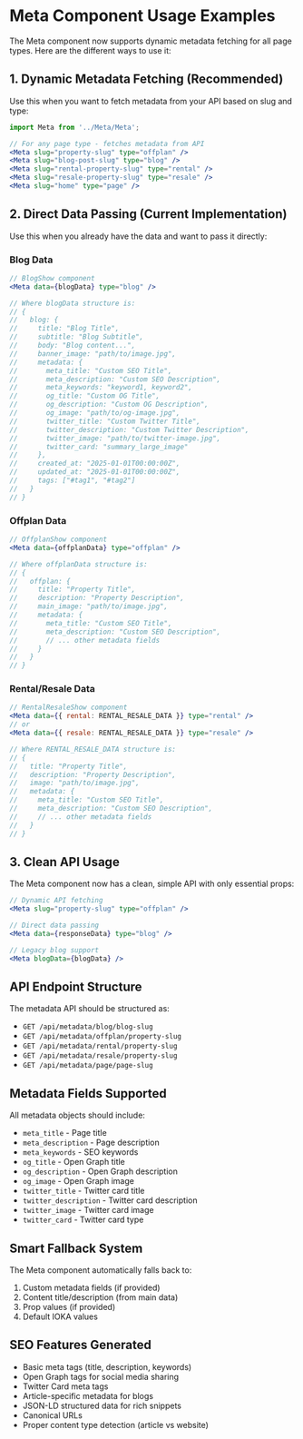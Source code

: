 # Meta Component Usage Examples

The Meta component now supports dynamic metadata fetching for all page types. Here are the different ways to use it:

## 1. Dynamic Metadata Fetching (Recommended)

Use this when you want to fetch metadata from your API based on slug and type:

```jsx
import Meta from '../Meta/Meta';

// For any page type - fetches metadata from API
<Meta slug="property-slug" type="offplan" />
<Meta slug="blog-post-slug" type="blog" />
<Meta slug="rental-property-slug" type="rental" />
<Meta slug="resale-property-slug" type="resale" />
<Meta slug="home" type="page" />
```

## 2. Direct Data Passing (Current Implementation)

Use this when you already have the data and want to pass it directly:

### Blog Data
```jsx
// BlogShow component
<Meta data={blogData} type="blog" />

// Where blogData structure is:
// {
//   blog: {
//     title: "Blog Title",
//     subtitle: "Blog Subtitle", 
//     body: "Blog content...",
//     banner_image: "path/to/image.jpg",
//     metadata: {
//       meta_title: "Custom SEO Title",
//       meta_description: "Custom SEO Description",
//       meta_keywords: "keyword1, keyword2",
//       og_title: "Custom OG Title",
//       og_description: "Custom OG Description", 
//       og_image: "path/to/og-image.jpg",
//       twitter_title: "Custom Twitter Title",
//       twitter_description: "Custom Twitter Description",
//       twitter_image: "path/to/twitter-image.jpg",
//       twitter_card: "summary_large_image"
//     },
//     created_at: "2025-01-01T00:00:00Z",
//     updated_at: "2025-01-01T00:00:00Z",
//     tags: ["#tag1", "#tag2"]
//   }
// }
```

### Offplan Data
```jsx
// OffplanShow component
<Meta data={offplanData} type="offplan" />

// Where offplanData structure is:
// {
//   offplan: {
//     title: "Property Title",
//     description: "Property Description",
//     main_image: "path/to/image.jpg",
//     metadata: {
//       meta_title: "Custom SEO Title",
//       meta_description: "Custom SEO Description",
//       // ... other metadata fields
//     }
//   }
// }
```

### Rental/Resale Data
```jsx
// RentalResaleShow component
<Meta data={{ rental: RENTAL_RESALE_DATA }} type="rental" />
// or
<Meta data={{ resale: RENTAL_RESALE_DATA }} type="resale" />

// Where RENTAL_RESALE_DATA structure is:
// {
//   title: "Property Title",
//   description: "Property Description", 
//   image: "path/to/image.jpg",
//   metadata: {
//     meta_title: "Custom SEO Title",
//     meta_description: "Custom SEO Description",
//     // ... other metadata fields
//   }
// }
```

## 3. Clean API Usage

The Meta component now has a clean, simple API with only essential props:

```jsx
// Dynamic API fetching
<Meta slug="property-slug" type="offplan" />

// Direct data passing
<Meta data={responseData} type="blog" />

// Legacy blog support
<Meta blogData={blogData} />
```

## API Endpoint Structure

The metadata API should be structured as:
- `GET /api/metadata/blog/blog-slug`
- `GET /api/metadata/offplan/property-slug`  
- `GET /api/metadata/rental/property-slug`
- `GET /api/metadata/resale/property-slug`
- `GET /api/metadata/page/page-slug`

## Metadata Fields Supported

All metadata objects should include:
- `meta_title` - Page title
- `meta_description` - Page description  
- `meta_keywords` - SEO keywords
- `og_title` - Open Graph title
- `og_description` - Open Graph description
- `og_image` - Open Graph image
- `twitter_title` - Twitter card title
- `twitter_description` - Twitter card description
- `twitter_image` - Twitter card image
- `twitter_card` - Twitter card type

## Smart Fallback System

The Meta component automatically falls back to:
1. Custom metadata fields (if provided)
2. Content title/description (from main data)
3. Prop values (if provided)
4. Default IOKA values

## SEO Features Generated

- Basic meta tags (title, description, keywords)
- Open Graph tags for social media sharing
- Twitter Card meta tags  
- Article-specific metadata for blogs
- JSON-LD structured data for rich snippets
- Canonical URLs
- Proper content type detection (article vs website)
